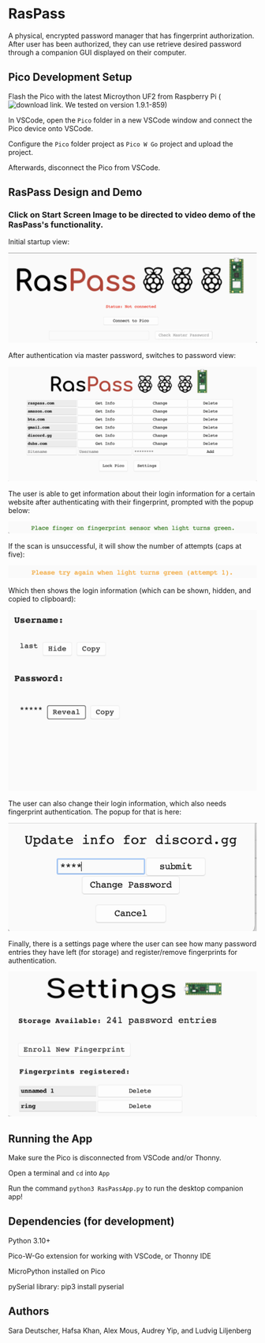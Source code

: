 # RasPass
A physical, encrypted password manager that has fingerprint authorization. After
user has been authorized, they can use retrieve desired password through a
companion GUI displayed on their computer.

## Pico Development Setup
Flash the Pico with the latest Microython UF2 from Raspberry Pi (![download link](https://micropython.org/download/rp2-pico/rp2-pico-latest.uf2). We tested on version 1.9.1-859)


In VSCode, open the `Pico` folder in a new VSCode window and connect the Pico device onto VSCode.

Configure the `Pico` folder project as `Pico W Go` project and upload the project.

Afterwards, disconnect the Pico from VSCode.

## RasPass Design and Demo
### Click on Start Screen Image to be directed to video demo of the RasPass's functionality.
Initial startup view:

[![Inital Startup view](/App/imgs/StartScreen.png "Initial Startup View")](https://www.youtube.com/watch?v=Q_DuC9U03qs)

After authentication via master password, switches to password view:

![Password Manager view](/App/imgs/PasswordView.png "Password Manager view")

The user is able to get information about their login information for a certain website after authenticating with their fingerprint, prompted with the popup below:

![Successful fingerprint scan](/App/imgs/Success.png "Successful fingerprint scan")

If the scan is unsuccessful, it will show the number of attempts (caps at five):

![Unsuccessful fingerprint scan](/App/imgs/Failure.png "Unsuccessful fingerprint scan")

Which then shows the login information (which can be shown, hidden, and copied to clipboard):

![Login info view](/App/imgs/GetInfo.png "Login info view")

The user can also change their login information, which also needs fingerprint authentication. The popup for that is here:

![Change info view](/App/imgs/Update.png "Change info view")

Finally, there is a settings page where the user can see how many password entries they have left (for storage) and register/remove fingerprints for authentication.

![Settings view](/App/imgs/SettingsPopUp.png "Settings view")

## Running the App
Make sure the Pico is disconnected from VSCode and/or Thonny.

Open a terminal and `cd` into `App`

Run the command `python3 RasPassApp.py` to run the desktop companion app!

## Dependencies (for development)
Python 3.10+

Pico-W-Go extension for working with VSCode, or Thonny IDE

MicroPython installed on Pico

pySerial library: pip3 install pyserial


## Authors
Sara Deutscher, Hafsa Khan, Alex Mous, Audrey Yip, and Ludvig Liljenberg
